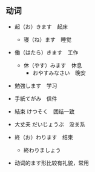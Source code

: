 ## 动词

- 起（お）きます　起床
    - 寝（ね）ます　睡觉

- 働（はたら）きます　工作
    - 休（やす）みます　休息
        - おやすみなさい　晚安

- 勉強します　学习

- 手紙てがみ　信件

- 結束 けつそく　团结一致

- 大丈夫 だいじょうぶ　没关系

- 終（お）わります　结束
    - 終わりましょう　

- 动词的ます形比较有礼貌，常用


